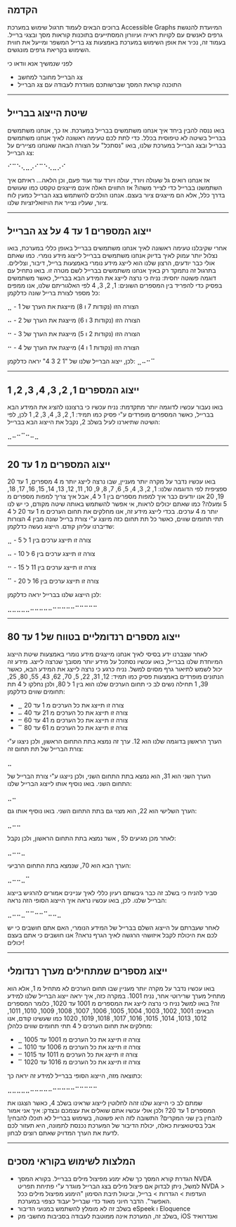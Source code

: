 ## הקדמה
ברוכים הבאים לעמוד תרגול שימוש במערכת Accessible Graphs המיועדת להנגשת גרפים לאנשים עם לקויות ראייה ועיוורון המסתייעים בתוכנות קוראות מסך ובצגי ברייל.
בעמוד זה, נכיר את אופן השימוש במערכת באמצעות צג ברייל המשפר ומייעל את חווית השימוש בקריאת גרפים מונגשים.

לפני שנמשיך אנא וודאו כי
* צג הברייל מחובר למחשב 
* התוכנה קוראת המסך שברשותכם מוגדרת לעבודה עם צג הברייל

---

## שיטת הייצוג בברייל 
בואו ננסה להבין ביחד איך אנחנו משתמשים בברייל במערכת.
אז כך, אנחנו משתמשים בברייל בשיטה לא טיפוסית בכלל. כדי לתת לכם טעימה ראשונה לאיך אנחנו משתמשים בברייל ובצג הברייל במערכת שלנו, בואו "נסתכל" על הצורה הבאה שאנחנו מציירים על צג הברייל:

⠊⠉⠑⢄⣀⡠⠊⠉⠑⢄⣀⡠⠊

אז אנחנו רואים גל שעולה ויורד, עולה ויורד עוד ועוד פעם, וכן הלאה… ראיתם איך השתמשנו בברייל כדי לצייר משהו? אז התווים האלה אינם מייצגים טקסט כמו שעושים בדרך כלל, אלא הם מייצגים ציור בעצם. אנחנו הולכים להשתמש בצג הברייל כמעין לוח ציור, שעליו נצייר את הויזואליזציות שלנו.

---

## ייצוג המספרים 1 עד 4 על צג הברייל
אחרי שקיבלנו טעימה ראשונה לאיך אנחנו משתמשים בברייל באופן כללי במערכת, בואו נצלול יותר עמוק לאיך בדיוק אנחנו משתמשים בברייל לייצוג מידע נומרי.
כמו שאתם אולי כבר יודעים, הרצון שלנו הוא לייצג מידע נומרי באמצעות ברייל, דיבור, וצלילים.
בתרגול זה נתמקד רק באיך אנחנו משתמשים בברייל לשם מטרה זו.
בואו נתחיל עם דוגמה פשוטה יחסית: נניח כי נרצה לייצג את המידע הבא בברייל, כאשר משתמשים בפסיק כדי להפריד בין המספרים השונים:
1, 2, 3, 4
לפי האלגוריתם שלנו, אנו ממפים כל מספר לצורת ברייל שונה כדלקמן: 

⣀ - הצורה הזו (נקודות 7 ו 8) מייצגת את הערך של 1

⠤ - הצורה הזו (נקודות 3 ו 6) מייצגת את הערך של 2

⠒ - הצורה הזו (נקודות 2 ו 5) מייצגת את הערך של 3

⠒ - הצורה הזו (נקודות 1 ו 4) מייצגת את הערך של 4

לכן, ייצוג הברייל שלנו של "1 2 3 4" יראה כדלקמן:
⣀⠤⠒⠉

---

## ייצוג המספרים 1, 2, 3, 4, 3, 2, 1
בואו נעבור עכשיו לדוגמה יותר מתקדמת: נניח עכשיו כי ברצוננו להציג את המידע הבא בברייל, כאשר המספרים מופרדים ע"י פסיק כמו תמיד:
1, 2, 3, 4, 3, 2, 1
לכן, לפי השיטה שתיארנו לעיל בשלב 2, נקבל את הייצוג הבא בברייל:

⣀⠤⠒⠉⠒⠤⣀

---

## ייצוג המספרים מ 1 עד 20
בואו עכשיו נדבר על מקרה יותר מעניין, שבו נרצה לייצג יותר מ 4 מספרים, 1 עד 20 ספציפית לפי הדוגמה שלנו:
1, 2, 3, 4, 5, 6, 7, 8, 9, 10, 11, 12, 13, 14, 15, 16, 17, 18, 19, 20
אנו יודעים כבר איך למפות מספרים בין 1 ל 4, אבל איך צריך למפות מספרים מ 5 ומעלה? כמו שאתם יכולים לראות, אי אפשר להשתמש באותה שיטה מקודם, כי יש לנו יותר מ 4 ערכים.
בכדי לייצג מידע זה, אנו מחלקים את תחום הערכים מ 1 עד 20 ל 4 תתי תחומים שווים, כאשר כל תת תחום כזה מיוצג ע"י צורת ברייל שונה מבין 4 הצורות שדיברנו עליהן קודם. הייצוג נעשה כדלקמן:

⣀ - צורה זו תייצג ערכים בין 1 ל 5

⠤ - צורה זו תייצג ערכים בין 6 ל 10

⠒ - צורה זו תייצג ערכים בין 11 ל 15

⠉ - צורה זו תייצג ערכים בין 16 ל 20

לכן הייצוג שלנו בברייל יראה כדלקמן:

⣀⣀⣀⣀⣀⠤⠤⠤⠤⠤⠒⠒⠒⠒⠒⠉⠉⠉⠉⠉

---

## ייצוג מספרים רנדומליים בטווח של 1 עד 80
לאחר שצברנו ידע בסיסי לאיך אנחנו מייצגים מידע נומרי באמצעות שיטת הייצוג המיוחדת שלנו בברייל, בואו עכשיו נסתכל על מידע יותר מסובך שנרצה לייצג. מידע זה יכול לשמש לתיאור גרף מסוים למשל. 
נניח כרגע כי נרצה לייצג את המידע הבא, כאשר הנתונים מופרדים באמצעות פסיק כמו תמיד:
12, 31, 22, 5, 70, 62, 43, 55, 80, 25, 39, 1
תחילה נשים לב כי תחום הערכים שלנו הוא בין 1 ל 80, ולכן נחלקו ל 4 תת תחומים שווים כדלקמן:

* ⣀ צורה זו תייצג את כל הערכים מ 1 עד 20
* ⠤ צורה זו תייצג את כל הערכים מ 21 עד 40
* ⠒ צורה זו תייצג את כל הערכים מ 41 עד 60
* ⠉ צורה זו תייצג את כל הערכים מ 61 עד 80

הערך הראשון בדוגמה שלנו הוא 12. ערך זה נמצא בתת התחום הראשון, ולכן ניצגו ע"י צורת הברייל של תת תחום זה:

⣀

הערך השני הוא 31, הוא נמצא בתת התחום השני, ולכן נייצגו ע"י צורת הברייל של התחום השני. בואו נוסיף אותו לייצוג הברייל שלנו:

⣀⠤

הערך השלישי הוא 22, הוא מצוי גם בתת התחום השני. בואו נוסיף אותו גם:

⣀⠤⠤

לאחר מכן מגיעים ל5 , אשר נמצא בתת התחום הראשון, ולכן נקבל:

⣀⠤⠤⣀

הערך הבא הוא 70, שנמצא בתת התחום הרביעי:

⣀⠤⠤⣀⠉

סביר להניח כי בשלב זה כבר גיבשתם רעיון כללי לאיך עניינים אמורים להרגיש בייצוג הברייל שלנו. לכן, בואו עכשיו נראה איך הייצוג הסופי הזה נראה:

⣀⠤⠤⣀⠉⠉⠒⠒⠉⠤⠤⣀

לאחר שעברתם על הייצוג השלם בברייל של המידע הנומרי, האם אתם חושבים כי יש לכם את היכולת לקבל איזושהי הרגשה לאיך הגרף נראה? אנו חושבים כי אתם בעצם יכולים! 

---

## ייצוג מספרים שמתחילים מערך רנדומלי
בואו עכשיו נדבר על מקרה יותר מעניין שבו תחום הערכים לא מתחיל מ 1, אלא הוא מתחיל מערך שרירוטי אחר, נניח 1001. במקרה כזה, איך יראה ייצוג הברייל שלנו למידע זה? בואו למשל נניח כי נרצה לייצג את המספרים מ 1001 עד 1020, כלומר המספרים הבאים:
1001, 1002, 1003, 1004, 1005, 1006, 1007, 1008, 1009, 1010, 1011, 1012, 1013, 1014, 1015, 1016, 1017, 1018, 1019, 1020
כמו שעשינו קודם, אנו מחלקים את תחום הערכים ל 4 תתי תחומים שווים כלהלן:

* ⣀ צורה זו תייצג את כל הערכים מ 1001 עד 1005
* ⠤ צורה זו תייצג את כל הערכים מ 1006 עד 1010
* ⠒ צורה זו תייצג את כל הערכים מ 1011 עד 1015
* ⠉ צורה זו תייצג את כל הערכים מ 1016 עד 1020

כתוצאה מזה, הייצוג הסופי בברייל למידע זה יראה כך:

⣀⣀⣀⣀⣀⠤⠤⠤⠤⠤⠒⠒⠒⠒⠒⠉⠉⠉⠉⠉

שמתם לב כי הייצוג שלנו זהה לחלוטין לייצוג שראינו בשלב 4, כאשר הצגנו את המספרים 1 עד 20? ולכן אולי עכשיו אתם שואלים את עצמכם ובצדק: איך אני אמור להבחין בין שני המקרים? התשובה לזה היא פשוטה, בשימוש בברייל לא תוכלו להבחין! אבל בסיטואציות כאלה, יכולת הדיבור של המערכת נכנסת לתמונה, היא תעזור לכם לדעת את הערך המדויק שאתם רוצים לבחון.

---

## המלצות לשימוש בקוראי מסכים
* הגדרת קורא המסך כך שלא ימנע מפיצול מילים בברייל. בקורא המסך NVDA למשל, ניתן לבדוק אם פיצול מילים בצג הברייל מוגדר ע"י פתיחת תפריט NVDA > העדפות > הגדרות > ברייל, וביטול תיבת הסימון "הימנע מפיצול מילים ככל האפשר". הדבר חיוני מאוד כדי שברייל יעבוד כצפוי במערכת.
* בשלב זה לא מומלץ להשתמש במנועי הדיבור eSpeek ו Eloquence 
* בשלב זה, המערכת אינה ממוטבת לעבודה בסביבות מחשבי מק, iOS ואנדרואיד 
